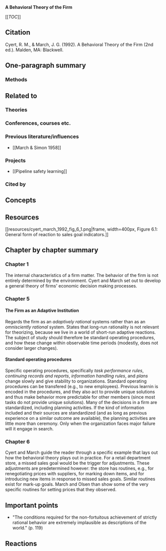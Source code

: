 **A Behavioral Theory of the Firm**

[[_TOC_]]

## Citation
Cyert, R. M., & March, J. G. (1992). A Behavioral Theory of the Firm (2nd ed.). Malden, MA: Blackwell.

## One-paragraph summary

### Methods

## Related to   

### Theories

### Conferences, courses etc.

### Previous literature/influences
* [[March & Simon 1958]]

### Projects
* [[Pipeline safety learning]]

### Cited by

## Concepts

## Resources

[[resources/cyert_march_1992_fig_6_1.png|frame, width=400px, Figure 6.1: General form of reaction to sales goal indicators.]]

## Chapter by chapter summary

### Chapter 1

The internal characteristics of a firm matter. The behavior of the firm is not entirely determined by the environment. Cyert and March set out to develop a general theory of firms' economic decision making processes.

### Chapter 5

#### The Firm as an Adaptive Institution

Regards the firm as an _adaptively rational_ systems rather than as an _omnisciently rational_ system. States that long-run rationality is not relevant for theorizing, because we live in a world of short-run adaptive reactions. The subject of study should therefore be standard operating procedures, and how these change within observable time periods (modestly, does not consider larger changes).

#### Standard operating procedures

Specific operating procedures, specifically _task performance rules_, _continuing records and reports_, _information handling rules_, and _plans_ change slowly and give stability to organizations. Standard operating procedures can be transfered (e.g., to new employees). Previous learnin is encoded in the procedures, and they also act to provide unique solutions and thus make behavior more predictable for other members (since most tasks do not provide unique solutions). Many of the decisions in a firm are standardized, including planning activities. If the kind of information included and their sources are standardized (and as long as previous experience on a similar outcome are available), the planning activities are little more than ceremony. Only when the organization faces major failure will it engage in search.

### Chapter 6

Cyert and March guide the reader through a specific example that lays out how the behavioral theory plays out in practice. For a retail department store, a missed sales goal would be the trigger for adjustments. These adjustments are predetermined however: the store has routines, e.g., for renegotiating prices with suppliers, for marking down items, and for introducing new items in response to missed sales goals. Similar routines exist for mark-up goals. March and Olsen than show some of the very specific routines for setting prices that they observed.

## Important points
* "The conditions required for the non-fortuitous achievement of strictly rational behavior are extremely implausible as descriptions of the world." (p. 119)

## Reactions